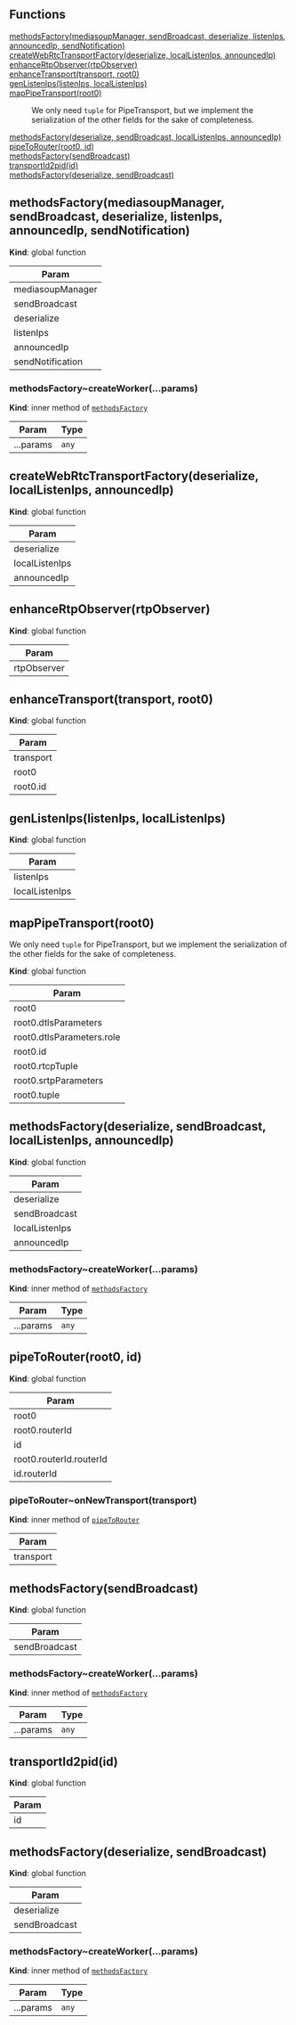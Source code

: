 ## Functions

<dl>
<dt><a href="#methodsFactory">methodsFactory(mediasoupManager, sendBroadcast, deserialize, listenIps, announcedIp, sendNotification)</a></dt>
<dd></dd>
<dt><a href="#createWebRtcTransportFactory">createWebRtcTransportFactory(deserialize, localListenIps, announcedIp)</a></dt>
<dd></dd>
<dt><a href="#enhanceRtpObserver">enhanceRtpObserver(rtpObserver)</a></dt>
<dd></dd>
<dt><a href="#enhanceTransport">enhanceTransport(transport, root0)</a></dt>
<dd></dd>
<dt><a href="#genListenIps">genListenIps(listenIps, localListenIps)</a></dt>
<dd></dd>
<dt><a href="#mapPipeTransport">mapPipeTransport(root0)</a></dt>
<dd><p>We only need <code>tuple</code> for PipeTransport, but we implement the serialization of
the other fields for the sake of completeness.</p>
</dd>
<dt><a href="#methodsFactory">methodsFactory(deserialize, sendBroadcast, localListenIps, announcedIp)</a></dt>
<dd></dd>
<dt><a href="#pipeToRouter">pipeToRouter(root0, id)</a></dt>
<dd></dd>
<dt><a href="#methodsFactory">methodsFactory(sendBroadcast)</a></dt>
<dd></dd>
<dt><a href="#transportId2pid">transportId2pid(id)</a></dt>
<dd></dd>
<dt><a href="#methodsFactory">methodsFactory(deserialize, sendBroadcast)</a></dt>
<dd></dd>
</dl>

<a name="methodsFactory"></a>

## methodsFactory(mediasoupManager, sendBroadcast, deserialize, listenIps, announcedIp, sendNotification)
**Kind**: global function  

| Param |
| --- |
| mediasoupManager | 
| sendBroadcast | 
| deserialize | 
| listenIps | 
| announcedIp | 
| sendNotification | 

<a name="methodsFactory..createWorker"></a>

### methodsFactory~createWorker(...params)
**Kind**: inner method of [<code>methodsFactory</code>](#methodsFactory)  

| Param | Type |
| --- | --- |
| ...params | <code>any</code> | 

<a name="createWebRtcTransportFactory"></a>

## createWebRtcTransportFactory(deserialize, localListenIps, announcedIp)
**Kind**: global function  

| Param |
| --- |
| deserialize | 
| localListenIps | 
| announcedIp | 

<a name="enhanceRtpObserver"></a>

## enhanceRtpObserver(rtpObserver)
**Kind**: global function  

| Param |
| --- |
| rtpObserver | 

<a name="enhanceTransport"></a>

## enhanceTransport(transport, root0)
**Kind**: global function  

| Param |
| --- |
| transport | 
| root0 | 
| root0.id | 

<a name="genListenIps"></a>

## genListenIps(listenIps, localListenIps)
**Kind**: global function  

| Param |
| --- |
| listenIps | 
| localListenIps | 

<a name="mapPipeTransport"></a>

## mapPipeTransport(root0)
We only need `tuple` for PipeTransport, but we implement the serialization of
the other fields for the sake of completeness.

**Kind**: global function  

| Param |
| --- |
| root0 | 
| root0.dtlsParameters | 
| root0.dtlsParameters.role | 
| root0.id | 
| root0.rtcpTuple | 
| root0.srtpParameters | 
| root0.tuple | 

<a name="methodsFactory"></a>

## methodsFactory(deserialize, sendBroadcast, localListenIps, announcedIp)
**Kind**: global function  

| Param |
| --- |
| deserialize | 
| sendBroadcast | 
| localListenIps | 
| announcedIp | 

<a name="methodsFactory..createWorker"></a>

### methodsFactory~createWorker(...params)
**Kind**: inner method of [<code>methodsFactory</code>](#methodsFactory)  

| Param | Type |
| --- | --- |
| ...params | <code>any</code> | 

<a name="pipeToRouter"></a>

## pipeToRouter(root0, id)
**Kind**: global function  

| Param |
| --- |
| root0 | 
| root0.routerId | 
| id | 
| root0.routerId.routerId | 
| id.routerId | 

<a name="pipeToRouter..onNewTransport"></a>

### pipeToRouter~onNewTransport(transport)
**Kind**: inner method of [<code>pipeToRouter</code>](#pipeToRouter)  

| Param |
| --- |
| transport | 

<a name="methodsFactory"></a>

## methodsFactory(sendBroadcast)
**Kind**: global function  

| Param |
| --- |
| sendBroadcast | 

<a name="methodsFactory..createWorker"></a>

### methodsFactory~createWorker(...params)
**Kind**: inner method of [<code>methodsFactory</code>](#methodsFactory)  

| Param | Type |
| --- | --- |
| ...params | <code>any</code> | 

<a name="transportId2pid"></a>

## transportId2pid(id)
**Kind**: global function  

| Param |
| --- |
| id | 

<a name="methodsFactory"></a>

## methodsFactory(deserialize, sendBroadcast)
**Kind**: global function  

| Param |
| --- |
| deserialize | 
| sendBroadcast | 

<a name="methodsFactory..createWorker"></a>

### methodsFactory~createWorker(...params)
**Kind**: inner method of [<code>methodsFactory</code>](#methodsFactory)  

| Param | Type |
| --- | --- |
| ...params | <code>any</code> | 

